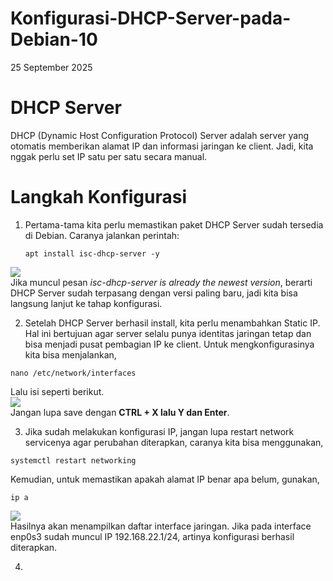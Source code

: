 # Konfigurasi-DHCP-Server-pada-Debian-10
25 September 2025  

# DHCP Server
  DHCP (Dynamic Host Configuration Protocol) Server adalah server yang otomatis memberikan alamat IP dan informasi jaringan ke client. Jadi, kita nggak perlu set IP satu per satu secara manual.  
    
# Langkah Konfigurasi  
  1. Pertama-tama kita perlu memastikan paket DHCP Server sudah tersedia di Debian. Caranya jalankan perintah:

         apt install isc-dhcp-server -y
![](IMAGES/)  
    Jika muncul pesan *isc-dhcp-server is already the newest version*, berarti DHCP Server sudah terpasang dengan versi paling baru, jadi kita bisa langsung lanjut ke tahap konfigurasi.  
      
  2. Setelah DHCP Server berhasil install, kita perlu menambahkan Static IP. Hal ini bertujuan agar server selalu punya identitas jaringan tetap dan bisa menjadi pusat pembagian IP ke client. Untuk mengkonfigurasinya kita bisa menjalankan,  

    nano /etc/network/interfaces
  Lalu isi seperti berikut.  
![](IMAGES/)  
  Jangan lupa save dengan **CTRL + X lalu Y dan Enter**.  
    
  3. Jika sudah melakukan konfigurasi IP, jangan lupa restart network servicenya agar perubahan diterapkan, caranya kita bisa menggunakan,  
    
    systemctl restart networking
  Kemudian, untuk memastikan apakah alamat IP benar apa belum, gunakan,  

    ip a
![](IMAGES/)  
  Hasilnya akan menampilkan daftar interface jaringan. Jika pada interface enp0s3 sudah muncul IP 192.168.22.1/24, artinya konfigurasi berhasil diterapkan.  
    
  4.
